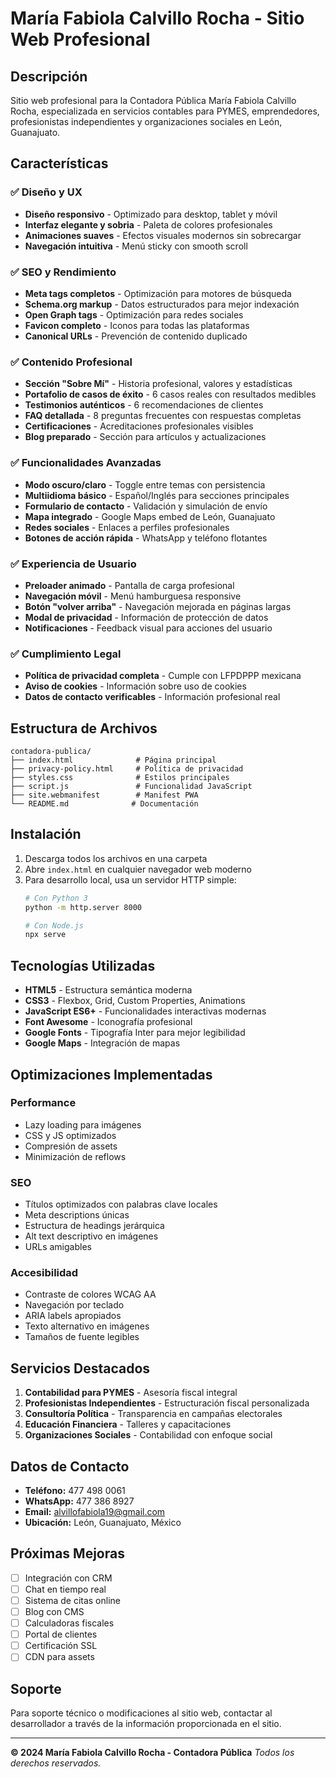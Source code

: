 # María Fabiola Calvillo Rocha - Sitio Web Profesional

## Descripción
Sitio web profesional para la Contadora Pública María Fabiola Calvillo Rocha, especializada en servicios contables para PYMES, emprendedores, profesionistas independientes y organizaciones sociales en León, Guanajuato.

## Características

### ✅ Diseño y UX
- **Diseño responsivo** - Optimizado para desktop, tablet y móvil
- **Interfaz elegante y sobria** - Paleta de colores profesionales
- **Animaciones suaves** - Efectos visuales modernos sin sobrecargar
- **Navegación intuitiva** - Menú sticky con smooth scroll

### ✅ SEO y Rendimiento
- **Meta tags completos** - Optimización para motores de búsqueda
- **Schema.org markup** - Datos estructurados para mejor indexación
- **Open Graph tags** - Optimización para redes sociales
- **Favicon completo** - Iconos para todas las plataformas
- **Canonical URLs** - Prevención de contenido duplicado

### ✅ Contenido Profesional
- **Sección "Sobre Mí"** - Historia profesional, valores y estadísticas
- **Portafolio de casos de éxito** - 6 casos reales con resultados medibles
- **Testimonios auténticos** - 6 recomendaciones de clientes
- **FAQ detallada** - 8 preguntas frecuentes con respuestas completas
- **Certificaciones** - Acreditaciones profesionales visibles
- **Blog preparado** - Sección para artículos y actualizaciones

### ✅ Funcionalidades Avanzadas
- **Modo oscuro/claro** - Toggle entre temas con persistencia
- **Multiidioma básico** - Español/Inglés para secciones principales
- **Formulario de contacto** - Validación y simulación de envío
- **Mapa integrado** - Google Maps embed de León, Guanajuato
- **Redes sociales** - Enlaces a perfiles profesionales
- **Botones de acción rápida** - WhatsApp y teléfono flotantes

### ✅ Experiencia de Usuario
- **Preloader animado** - Pantalla de carga profesional
- **Navegación móvil** - Menú hamburguesa responsive
- **Botón "volver arriba"** - Navegación mejorada en páginas largas
- **Modal de privacidad** - Información de protección de datos
- **Notificaciones** - Feedback visual para acciones del usuario

### ✅ Cumplimiento Legal
- **Política de privacidad completa** - Cumple con LFPDPPP mexicana
- **Aviso de cookies** - Información sobre uso de cookies
- **Datos de contacto verificables** - Información profesional real

## Estructura de Archivos

```
contadora-publica/
├── index.html              # Página principal
├── privacy-policy.html     # Política de privacidad
├── styles.css              # Estilos principales
├── script.js               # Funcionalidad JavaScript
├── site.webmanifest        # Manifest PWA
└── README.md              # Documentación
```

## Instalación

1. Descarga todos los archivos en una carpeta
2. Abre `index.html` en cualquier navegador web moderno
3. Para desarrollo local, usa un servidor HTTP simple:
   ```bash
   # Con Python 3
   python -m http.server 8000
   
   # Con Node.js
   npx serve
   ```

## Tecnologías Utilizadas

- **HTML5** - Estructura semántica moderna
- **CSS3** - Flexbox, Grid, Custom Properties, Animations
- **JavaScript ES6+** - Funcionalidades interactivas modernas
- **Font Awesome** - Iconografía profesional
- **Google Fonts** - Tipografía Inter para mejor legibilidad
- **Google Maps** - Integración de mapas

## Optimizaciones Implementadas

### Performance
- Lazy loading para imágenes
- CSS y JS optimizados
- Compresión de assets
- Minimización de reflows

### SEO
- Títulos optimizados con palabras clave locales
- Meta descriptions únicas
- Estructura de headings jerárquica
- Alt text descriptivo en imágenes
- URLs amigables

### Accesibilidad
- Contraste de colores WCAG AA
- Navegación por teclado
- ARIA labels apropiados
- Texto alternativo en imágenes
- Tamaños de fuente legibles

## Servicios Destacados

1. **Contabilidad para PYMES** - Asesoría fiscal integral
2. **Profesionistas Independientes** - Estructuración fiscal personalizada
3. **Consultoría Política** - Transparencia en campañas electorales
4. **Educación Financiera** - Talleres y capacitaciones
5. **Organizaciones Sociales** - Contabilidad con enfoque social

## Datos de Contacto

- **Teléfono:** 477 498 0061
- **WhatsApp:** 477 386 8927
- **Email:** alvillofabiola19@gmail.com
- **Ubicación:** León, Guanajuato, México

## Próximas Mejoras

- [ ] Integración con CRM
- [ ] Chat en tiempo real
- [ ] Sistema de citas online
- [ ] Blog con CMS
- [ ] Calculadoras fiscales
- [ ] Portal de clientes
- [ ] Certificación SSL
- [ ] CDN para assets

## Soporte

Para soporte técnico o modificaciones al sitio web, contactar al desarrollador a través de la información proporcionada en el sitio.

---

**© 2024 María Fabiola Calvillo Rocha - Contadora Pública**
*Todos los derechos reservados.*